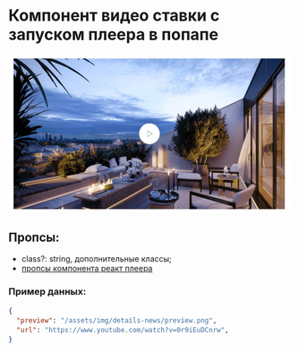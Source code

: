 # Компонент видео ставки с запуском плеера в попапе

![screen](./screen.jpg?raw=true "screenshot")

## Пропсы:
- class?: string, дополнительные классы;
- [пропсы компонента реакт плеера](../../shared/react/player/ui/readme.md)

### Пример данных:
```json
{
  "preview": "/assets/img/details-news/preview.png",
  "url": "https://www.youtube.com/watch?v=0r9iEuDCnrw",
}
```
